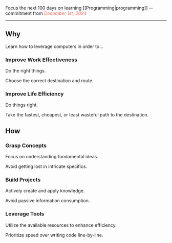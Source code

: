 Focus the next 100 days on learning [[Programming|programming]]
-- commitment from <em><font style="color: #F86759">December 1st, 2024</font></em>

---
## Why
Learn how to leverage computers in order to...
### Improve Work Effectiveness
Do the right things.

Choose the correct destination and route.
### Improve Life Efficiency
Do things right.

Take the fastest, cheapest, or least wasteful path to the destination.
## How
### Grasp Concepts
Focus on understanding fundamental ideas.

Avoid getting lost in intricate specifics.
### Build Projects
Actively create and apply knowledge.

Avoid passive information consumption.

### Leverage Tools
Utilize the available resources to enhance efficiency.

Prioritize speed over writing code line-by-line.